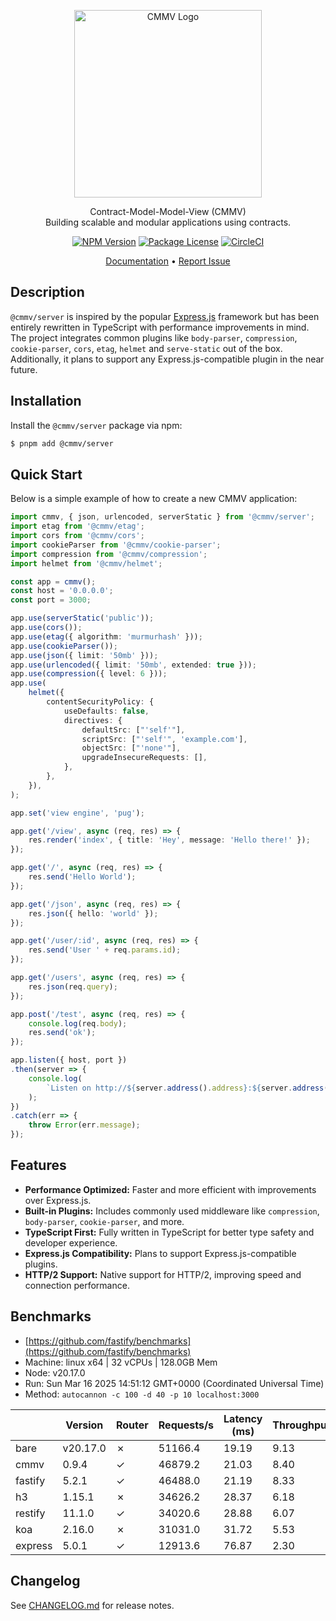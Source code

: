 <p align="center">
  <a href="https://cmmv.io/" target="blank"><img src="https://raw.githubusercontent.com/cmmvio/docs.cmmv.io/main/public/assets/logo_CMMV2_icon.png" width="300" alt="CMMV Logo" /></a>
</p>
<p align="center">Contract-Model-Model-View (CMMV) <br/> Building scalable and modular applications using contracts.</p>
<p align="center">
    <a href="https://www.npmjs.com/package/@cmmv/core"><img src="https://img.shields.io/npm/v/@cmmv/core.svg" alt="NPM Version" /></a>
    <a href="https://github.com/cmmvio/cmmv-server/blob/main/LICENSE"><img src="https://img.shields.io/npm/l/@cmmv/core.svg" alt="Package License" /></a>
    <a href="https://dl.circleci.com/status-badge/redirect/circleci/QyJWAYrZ9JTfN1eubSDo5u/JEtDUbr1cNkGRxfKFJo7oR/tree/main" target="_blank"><img src="https://dl.circleci.com/status-badge/img/circleci/QyJWAYrZ9JTfN1eubSDo5u/JEtDUbr1cNkGRxfKFJo7oR/tree/main.svg?style=svg" alt="CircleCI" /></a>
</p>

<p align="center">
  <a href="https://cmmv.io">Documentation</a> &bull;
  <a href="https://github.com/cmmvio/cmmv-server/issues">Report Issue</a>
</p>

## Description

``@cmmv/server`` is inspired by the popular [Express.js](https://expressjs.com/pt-br/) framework but has been entirely rewritten in TypeScript with performance improvements in mind. The project integrates common plugins like ``body-parser``, ``compression``, ``cookie-parser``, ``cors``, ``etag``, ``helmet`` and ``serve-static`` out of the box. Additionally, it plans to support any Express.js-compatible plugin in the near future.

## Installation

Install the ``@cmmv/server`` package via npm:

```bash
$ pnpm add @cmmv/server
```

## Quick Start

Below is a simple example of how to create a new CMMV application:

```typescript
import cmmv, { json, urlencoded, serverStatic } from '@cmmv/server';
import etag from '@cmmv/etag';
import cors from '@cmmv/cors';
import cookieParser from '@cmmv/cookie-parser';
import compression from '@cmmv/compression';
import helmet from '@cmmv/helmet';

const app = cmmv();
const host = '0.0.0.0';
const port = 3000;

app.use(serverStatic('public'));
app.use(cors());
app.use(etag({ algorithm: 'murmurhash' }));
app.use(cookieParser());
app.use(json({ limit: '50mb' }));
app.use(urlencoded({ limit: '50mb', extended: true }));
app.use(compression({ level: 6 }));
app.use(
    helmet({
        contentSecurityPolicy: {
            useDefaults: false,
            directives: {
                defaultSrc: ["'self'"],
                scriptSrc: ["'self'", 'example.com'],
                objectSrc: ["'none'"],
                upgradeInsecureRequests: [],
            },
        },
    }),
);

app.set('view engine', 'pug');

app.get('/view', async (req, res) => {
    res.render('index', { title: 'Hey', message: 'Hello there!' });
});

app.get('/', async (req, res) => {
    res.send('Hello World');
});

app.get('/json', async (req, res) => {    
    res.json({ hello: 'world' });
});

app.get('/user/:id', async (req, res) => {
    res.send('User ' + req.params.id);
});

app.get('/users', async (req, res) => {
    res.json(req.query);
});

app.post('/test', async (req, res) => {
    console.log(req.body);
    res.send('ok');
});

app.listen({ host, port })
.then(server => {
    console.log(
        `Listen on http://${server.address().address}:${server.address().port}`,
    );
})
.catch(err => {
    throw Error(err.message);
});
```

## Features

* **Performance Optimized:** Faster and more efficient with improvements over Express.js.
* **Built-in Plugins:** Includes commonly used middleware like ``compression``, ``body-parser``, ``cookie-parser``, and more.
* **TypeScript First:** Fully written in TypeScript for better type safety and developer experience.
* **Express.js Compatibility:** Plans to support Express.js-compatible plugins.
* **HTTP/2 Support:** Native support for HTTP/2, improving speed and connection performance.

## Benchmarks

* [https://github.com/fastify/benchmarks](https://github.com/fastify/benchmarks)
* Machine: linux x64 | 32 vCPUs | 128.0GB Mem
* Node: v20.17.0
* Run: Sun Mar 16 2025 14:51:12 GMT+0000 (Coordinated Universal Time)
* Method: ``autocannon -c 100 -d 40 -p 10 localhost:3000``

|                          | Version  | Router | Requests/s | Latency (ms) | Throughput/Mb |
|--------------------------|----------|--------|------------|--------------|---------------|
| bare                     | v20.17.0 | ✗      | 51166.4    | 19.19        | 9.13          |
| cmmv                     | 0.9.4    | ✓      | 46879.2    | 21.03        | 8.40          |
| fastify                  | 5.2.1    | ✓      | 46488.0    | 21.19        | 8.33          |
| h3                       | 1.15.1   | ✗      | 34626.2    | 28.37        | 6.18          |
| restify                  | 11.1.0   | ✓      | 34020.6    | 28.88        | 6.07          |
| koa                      | 2.16.0   | ✗      | 31031.0    | 31.72        | 5.53          |
| express                  | 5.0.1    | ✓      | 12913.6    | 76.87        | 2.30          |


## Changelog
See [CHANGELOG.md](./CHANGELOG.md) for release notes.
